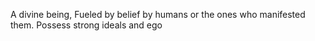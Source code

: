 A divine being, Fueled by belief by humans or the ones who manifested them. Possess strong ideals and ego